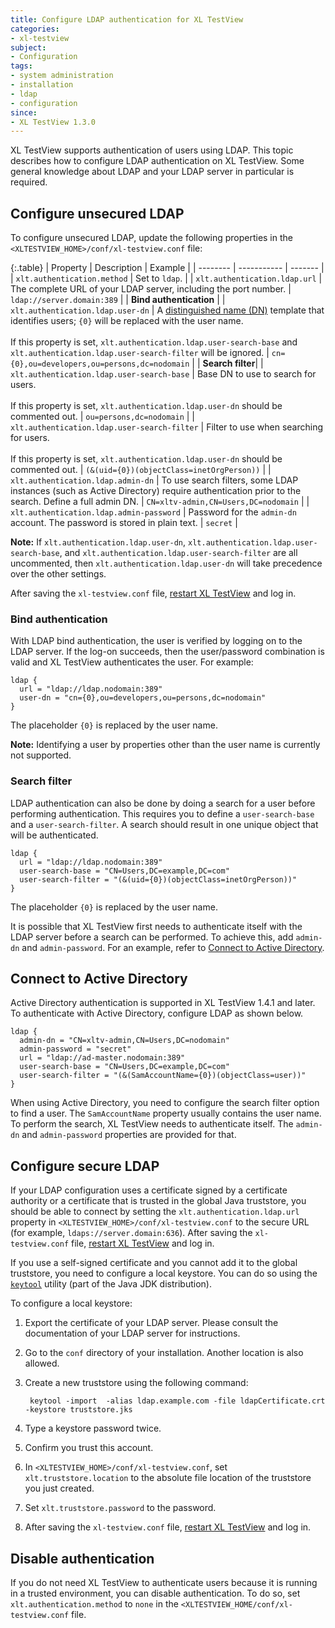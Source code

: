 ```yaml
---
title: Configure LDAP authentication for XL TestView
categories:
- xl-testview
subject:
- Configuration
tags:
- system administration
- installation
- ldap
- configuration
since:
- XL TestView 1.3.0
---
```


XL TestView supports authentication of users using LDAP. This topic describes how to configure LDAP authentication on XL TestView. Some general knowledge about LDAP and your LDAP server in particular is required.

## Configure unsecured LDAP

To configure unsecured LDAP, update the following properties in the `<XLTESTVIEW_HOME>/conf/xl-testview.conf` file:

{:.table}
| Property | Description | Example |
| -------- | ----------- | ------- |
| `xlt.authentication.method` | Set to `ldap`. |
| `xlt.authentication.ldap.url` | The complete URL of your LDAP server, including the port number. | `ldap://server.domain:389` |
| **Bind authentication** |
| `xlt.authentication.ldap.user-dn` | A [distinguished name (DN)](http://www.ietf.org/rfc/rfc2253.txt) template that identifies users; `{0}` will be replaced with the user name.<br /><br />If this property is set, `xlt.authentication.ldap.user-search-base` and `xlt.authentication.ldap.user-search-filter` will be ignored. | `cn={0},ou=developers,ou=persons,dc=nodomain` |
| **Search filter**|
| `xlt.authentication.ldap.user-search-base` | Base DN to use to search for users.<br /><br />If this property is set, `xlt.authentication.ldap.user-dn` should be commented out.  | `ou=persons,dc=nodomain` |
| `xlt.authentication.ldap.user-search-filter` | Filter to use when searching for users.<br /><br />If this property is set, `xlt.authentication.ldap.user-dn` should be commented out. | `(&(uid={0})(objectClass=inetOrgPerson))` |
| `xlt.authentication.ldap.admin-dn` | To use search filters, some LDAP instances (such as Active Directory) require authentication prior to the search. Define a full admin DN. | `CN=xltv-admin,CN=Users,DC=nodomain` |
| `xlt.authentication.ldap.admin-password` | Password for the `admin-dn` account. The password is stored in plain text. | `secret` |

**Note:** If `xlt.authentication.ldap.user-dn`, `xlt.authentication.ldap.user-search-base`, and `xlt.authentication.ldap.user-search-filter` are all uncommented, then `xlt.authentication.ldap.user-dn` will take precedence over the other settings.

After saving the `xl-testview.conf` file, [restart XL TestView](/xl-testview/how-to/start.html) and log in.

### Bind authentication

With LDAP bind authentication, the user is verified by logging on to the LDAP server. If the log-on succeeds, then the user/password combination is valid and XL TestView authenticates the user. For example:

    ldap {
      url = "ldap://ldap.nodomain:389"
      user-dn = "cn={0},ou=developers,ou=persons,dc=nodomain"
    }

The placeholder `{0}` is replaced by the user name.

**Note:** Identifying a user by properties other than the user name is currently not supported.

### Search filter

LDAP authentication can also be done by doing a search for a user before performing authentication. This requires you to define a `user-search-base` and a `user-search-filter`. A search should result in one unique object that will be authenticated.

    ldap {
      url = "ldap://ldap.nodomain:389"
      user-search-base = "CN=Users,DC=example,DC=com"
      user-search-filter = "(&(uid={0})(objectClass=inetOrgPerson))"
    }

The placeholder `{0}` is replaced by the user name.

It is possible that XL TestView first needs to authenticate itself with the LDAP server before a search can be performed. To achieve this, add `admin-dn` and `admin-password`. For an example, refer to [Connect to Active Directory](#connect-to-active-directory).

## Connect to Active Directory

Active Directory authentication is supported in XL TestView 1.4.1 and later. To authenticate with Active Directory, configure LDAP as shown below.

    ldap {
      admin-dn = "CN=xltv-admin,CN=Users,DC=nodomain"
      admin-password = "secret"
      url = "ldap://ad-master.nodomain:389"
      user-search-base = "CN=Users,DC=example,DC=com"
      user-search-filter = "(&(SamAccountName={0})(objectClass=user))"
    }

When using Active Directory, you need to configure the search filter option to find a user. The `SamAccountName` property usually contains the user name. To perform the search, XL TestView needs to authenticate itself. The `admin-dn` and `admin-password` properties are provided for that. 

## Configure secure LDAP

If your LDAP configuration uses a certificate signed by a certificate authority or a certificate that is trusted in the global Java truststore, you should be able to connect by setting the `xlt.authentication.ldap.url` property in `<XLTESTVIEW_HOME>/conf/xl-testview.conf` to the secure URL (for example, `ldaps://server.domain:636`). After saving the `xl-testview.conf` file, [restart XL TestView](/xl-testview/how-to/start.html) and log in.

If you use a self-signed certificate and you cannot add it to the global truststore, you need to configure a local keystore. You can do so using the [`keytool`](http://docs.oracle.com/javase/7/docs/technotes/tools/windows/keytool.html) utility (part of the Java JDK distribution).

To configure a local keystore:

1. Export the certificate of your LDAP server. Please consult the documentation of your LDAP server for instructions.
2. Go to the `conf` directory of your installation. Another location is also allowed.
3. Create a new truststore using the following command:

        keytool -import  -alias ldap.example.com -file ldapCertificate.crt -keystore truststore.jks

4. Type a keystore password twice.
5. Confirm you trust this account.
6. In `<XLTESTVIEW_HOME>/conf/xl-testview.conf`, set `xlt.truststore.location` to the absolute file location of the truststore you just created.
7. Set `xlt.truststore.password` to the password.
8. After saving the `xl-testview.conf` file, [restart XL TestView](/xl-testview/how-to/start.html) and log in.

## Disable authentication

If you do not need XL TestView to authenticate users because it is running in a trusted environment, you can disable authentication. To do so, set `xlt.authentication.method` to `none` in the `<XLTESTVIEW_HOME/conf/xl-testview.conf` file.
